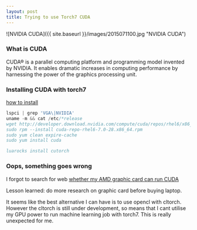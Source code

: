 ```yaml
---
layout: post
title: Trying to use Torch7 CUDA
---
```


![NVIDIA CUDA]({{ site.baseurl }}/images/2015071100.jpg "NVIDIA CUDA")

### What is CUDA
CUDA® is a parallel computing platform and programming model invented by NVIDIA. It enables dramatic increases in 
computing performance by harnessing the power of the graphics processing unit.

### Installing CUDA with torch7
[how to install](http://developer.download.nvidia.com/compute/cuda/repos/howto_install_cuda_rpm_packages.txt)

```javascript
lspci | grep 'VGA\|NVIDIA'
uname -m && cat /etc/*release
wget http://developer.download.nvidia.com/compute/cuda/repos/rhel6/x86_64/cuda-repo-rhel6-7.0-28.x86_64.rpm
sudo rpm --install cuda-repo-rhel6-7.0-28.x86_64.rpm
sudo yum clean expire-cache
sudo yum install cuda

luarocks install cutorch
```

### Oops, something goes wrong
I forgot to search for web [whether my AMD graphic card can run CUDA](http://stackoverflow.com/questions/12828268/cuda-on-amd-gpu-and-where-to-start-with-gpu-computing)

Lesson learned: do more research on graphic card before buying laptop. 

It seems like the best alternative I can have 
is to use opencl with cltorch. However the cltorch is still under development, so means that I cant utilise my GPU power
to run machine learning job with torch7. This is really unexpected for me.